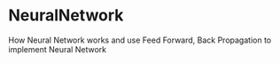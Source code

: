 NeuralNetwork
=============

How Neural Network works and use Feed Forward, Back Propagation to implement Neural Network
